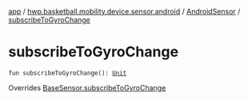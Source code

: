[app](../../index.md) / [hwp.basketball.mobility.device.sensor.android](../index.md) / [AndroidSensor](index.md) / [subscribeToGyroChange](.)

# subscribeToGyroChange

`fun subscribeToGyroChange(): `[`Unit`](https://kotlinlang.org/api/latest/jvm/stdlib/kotlin/-unit/index.html)

Overrides [BaseSensor.subscribeToGyroChange](../../hwp.basketball.mobility.device.sensor/-base-sensor/subscribe-to-gyro-change.md)

